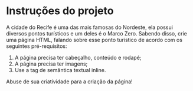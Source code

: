 # Instruções do projeto
A cidade do Recife é uma das mais famosas do Nordeste, ela possui diversos pontos turísticos e um deles é o Marco Zero. Sabendo disso, crie uma página HTML, falando sobre esse ponto turístico de acordo com os seguintes pré-requisitos: 
 1. A página precisa ter cabeçalho, conteúdo e rodapé;
 2. A página precisa ter imagens; 
 3. Use a tag de semântica textual inline. 
 
 Abuse de sua criatividade para a criação da página!
